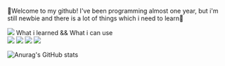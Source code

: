 👻Welcome to my github!
I've been programming almost one year, but i'm still newbie and there is a lot of things which i need to learn🐣



<img src="https://img.icons8.com/cotton/64/000000/laptop-coding.png"/> What i learned && What i can use
<br/>
<img src="https://img.shields.io/badge/HTML5-E34F26??style=for-the-badge&logo=HTML5&logoColor=white"/></a>
<img src="https://img.shields.io/badge/CSS3-1572B6?style=for-the-badge&logo=CSS3&logoColor=white"/></a>
<img src="https://img.shields.io/badge/JAVASCRIPT-F7DF1E?style=for-the-badge&logo=JavaScript&logoColor=white"/></a>
<img src="https://img.shields.io/badge/BOOTSTRAP-7952B3?style=for-the-badge&logo=Bootstrap&logoColor=white"/></a>







![Anurag's GitHub stats](https://github-readme-stats.vercel.app/api?username=codernineteen&show_icons=true&theme=radical)

